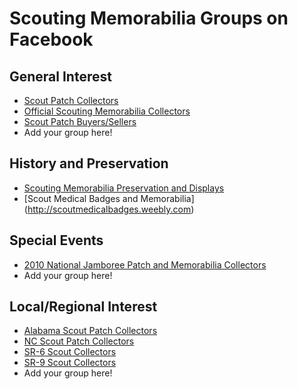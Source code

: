 # Scouting Memorabilia Groups on Facebook

## General Interest
* [Scout Patch Collectors](https://www.facebook.com/groups/323868214332022/)
* [Official Scouting Memorabilia Collectors](https://www.facebook.com/groups/327003350976358/)
* [Scout Patch Buyers/Sellers](https://www.facebook.com/groups/scoutpatchbuyerssellers/)
* Add your group here!

## History and Preservation
* [Scouting Memorabilia Preservation and Displays](https://www.facebook.com/groups/433101806725564/)
* [Scout Medical Badges and Memorabilia] (http://scoutmedicalbadges.weebly.com)

## Special Events
* [2010 National Jamboree Patch and Memorabilia Collectors](https://www.facebook.com/groups/196525167549255)
* Add your group here!

## Local/Regional Interest
* [Alabama Scout Patch Collectors](https://www.facebook.com/groups/1049315281787161/)
* [NC Scout Patch Collectors](https://www.facebook.com/groups/294367240648482/)
* [SR-6 Scout Collectors](https://www.facebook.com/groups/338685879884512/)
* [SR-9 Scout Collectors](https://www.facebook.com/groups/2829486113819667/)
* Add your group here!
